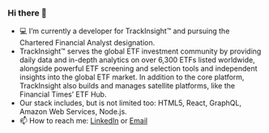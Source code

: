 ### Hi there 👋

- 💻 I’m currently a developer for TrackInsight™ and pursuing the Chartered Financial Analyst designation.
- TrackInsight™ serves the global ETF investment community by providing daily data and in-depth analytics on over 6,300 ETFs listed worldwide, alongside powerful ETF screening and selection tools and independent insights into the global ETF market. In addition to the core platform, TrackInsight also builds and manages satellite platforms, like the Financial Times’ ETF Hub.
- Our stack includes, but is not limited too: HTML5, React, GraphQL, Amazon Web Services, Node.js.
- 📫 How to reach me: [LinkedIn](https://www.linkedin.com/in/jared-flomen/) or [Email](mailto:jaredflomen@gmail.com?subject=GitHub)
